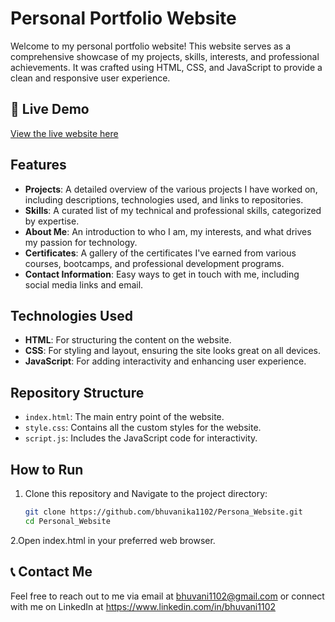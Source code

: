 # Personal Portfolio Website

Welcome to my personal portfolio website! This website serves as a comprehensive showcase of my projects, skills, interests, and professional achievements. It was crafted using HTML, CSS, and JavaScript to provide a clean and responsive user experience.

## 🔗 Live Demo
[View the live website here](https://bhuvanika1102.github.io/Portfolio/) 

##  Features

- **Projects**: A detailed overview of the various projects I have worked on, including descriptions, technologies used, and links to  repositories.
- **Skills**: A curated list of my technical and professional skills, categorized by expertise.
- **About Me**: An introduction to who I am, my interests, and what drives my passion for technology.
- **Certificates**: A gallery of the certificates I've earned from various courses, bootcamps, and professional development programs.
- **Contact Information**: Easy ways to get in touch with me, including social media links and email.

##  Technologies Used

- **HTML**: For structuring the content on the website.
- **CSS**: For styling and layout, ensuring the site looks great on all devices.
- **JavaScript**: For adding interactivity and enhancing user experience.

##  Repository Structure

- `index.html`: The main entry point of the website.
- `style.css`: Contains all the custom styles for the website.
- `script.js`: Includes the JavaScript code for interactivity.


##  How to Run

1. Clone this repository and Navigate to the project directory:
   ```bash
   git clone https://github.com/bhuvanika1102/Persona_Website.git
   cd Personal_Website

2.Open index.html in your preferred web browser.


## 📞 Contact Me
Feel free to reach out to me via email at bhuvani1102@gmail.com or connect with me on LinkedIn at https://www.linkedin.com/in/bhuvani1102

